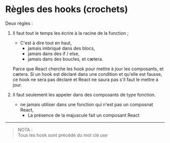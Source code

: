 # **Règles des hooks (crochets)**

Deux règles :
1. Il faut tout le temps les écrire à la racine de la function ;
    * C'est à dire tout en haut,  
        * jamais imbriqué dans des blocs,  
        * jamais dans des if / else,
        * jamais dans des boucles, et cætera.  
          
   Parce que React cherche les hook pour mettre à jour les composants, et cætera.
   Si un hook est déclaré dans une condition et qu'elle est fausse, ce hook ne sera pas déclaré et React ne saura pas s'il faut le mettre à jour.  
2. Il faut seulement les appeler dans des composants de type fonction.
    * ne jamais utiliser dans une fonction qui n'est pas un composnat React,  
        * La présence de la majuscule fait un composant React  

___
>NOTA :  
>Tous les hook sont précédé du mot clé *use*